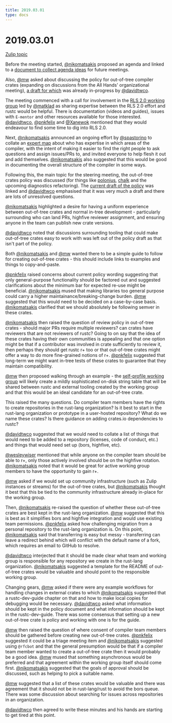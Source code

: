 ```yaml
---
title: 2019.03.01
type: docs
---
```

# 2019.03.01

[Zulip topic](https://rust-lang.zulipchat.com/#narrow/stream/131828-t-compiler/topic/steering.20meeting.202019.2E03.2E01.20.2358850/near/159650062)

Before the meeting started, [@nikomatsakis][nikomatsakis] proposed an agenda and linked to a
[document to collect agenda ideas](https://hackmd.io/wsHwsi9zR3iq0ZF2SgEq9Q) for future meetings.

Also, [@mw][mw] asked about discussing the policy for out-of-tree compiler crates (expanding on
discussions from the All Hands' organizational meeting), [a draft for which][draft_policy] was
already in-progress by [@davidtwco][davidtwco].

The meeting commenced with a call for involvement in the [RLS 2.0 working group][rls2] led by
[@matklad][matklad] as sharing expertise between the RLS 2.0 effort and rustc would be helpful.
There is documentation (videos and guides), issues with `E-mentor` and other resources available
for those interested. [@davidtwco][davidtwco], [@pnkfelix][pnkfelix] and [@Xanewok][Xanewok]
mentioned that they would endeavour to find some time to dig into RLS 2.0.

Next, [@nikomatsakis][nikomatsakis] announced an ongoing effort by [@spastorino][spastorino] to
collate an [expert map](https://hackmd.io/Izvor8KZRiqUgcUyd2CYTw) about who has expertise in
which areas of the compiler, with the intent of making it easier to find the right people to
ask questions and assign issues/PRs to, and invited everyone to help flesh it out and add
themselves. [@nikomatsakis][nikomatsakis] also suggested that this would be good in documenting the
overall structure of the compiler in some ways.

Following this, the main topic for the steering meeting, the out-of-tree crates policy was
discussed (for things like [polonius][polonius], [chalk][chalk] and the upcoming diagnostics
refactoring). The [current draft of the policy][draft_policy] was linked and [@davidtwco][davidtwco]
emphasised that it was very much a draft and there are lots of unresolved questions.

[@nikomatsakis][nikomatsakis] highlighted a desire for having a uniform experience between
out-of-tree crates and normal in-tree development - particularly surrounding who can land PRs,
highfive reviewer assignment, and ensuring anyone in the team can publish new crate versions.

[@davidtwco][davidtwco] noted that discussions surrounding tooling that could make out-of-tree
crates easy to work with was left out of the policy draft as that isn't part of the policy.

Both [@nikomatsakis][nikomatsakis] and [@mw][mw] wanted there to be a simple guide to follow for
creating out-of-tree crates - this should include links to examples and things to copy-and-paste.

[@pnkfelix][pnkfelix] raised concerns about current policy wording suggesting that only
general-purpose functionality should be factored out and suggested clarifications about the minimum
bar for expected re-use might be beneficial. [@nikomatsakis][nikomatsakis] mused that making
libraries too general purpose could carry a higher maintainance/breaking-change burden. [@mw][mw]
suggested that this would need to be decided on a case-by-case basis. [@nikomatsakis][nikomatsakis]
clarified that we should absolutely be following semver in these crates.

[@nikomatsakis][nikomatsakis] then raised the question of review policy in out-of-tree crates -
should major PRs require multiple reviewers? can crates have reviewers that are not reviewers of
rustc? Going to on say that the idea of these crates having their own communities is appealing and
that one option might be that if a contributor was involved in crate sufficiently to review it, then
perhaps they should get rustc r+ too or that out-of-tree crates might offer a way to do more
fine-grained notions of r+. [@pnkfelix][pnkfelix] suggested that long-term we might want in-tree
tests of these crates to guarantee that they maintain compatibility.

[@mw][mw] then proposed walking through an example - the [self-profile working group][self_profile]
will likely create a mildly sophisticated on-disk string table that will be shared between rustc
and external tooling created by the working group and that this would be an ideal candidate for an
out-of-tree crate.

This raised the many questions. Do compiler team members have the rights to create repositories in
the rust-lang organization? Is it best to start in the rust-lang organization or prototype in a
user-hosted repository? What do we name these crates? Is there guidance on adding crates.io
dependencies to rustc?

[@davidtwco][davidtwco] suggested that we would need to collate a list of things that would need to
be added to a repository (licenses, code of conduct, etc.) and things that would need set up (bors,
highfive, etc).

[@wesleywiser][wesleywiser] mentioned that while anyone on the compiler team should be able to r+,
only those actively involved should be on the highfive rotation. [@nikomatsakis][nikomatsakis]
noted that it would be great for active working group members to have the opportunity to gain r+.

[@mw][mw] asked if we would set up community infrastructure (such as Zulip instances or streams) for
the out-of-tree crates, but [@nikomatsakis][nikomatsakis] thought it best that this be tied to
the community infrastructure already in-place for the working group.

Then, [@nikomatsakis][nikomatsakis] re-raised the question of whether these out-of-tree crates are
best kept in the rust-lang organization. [@mw][mw] suggested that this is best as it simplifies
bors and highfive integration and would use existing team permissions. [@pnkfelix][pnkfelix] asked
how challenging migration from a personal repository to the rust-lang organization is. On this
point, [@nikomatsakis][nikomatsakis] said that transferring is easy but messy - transferring can
leave a redirect behind which will conflict with the default name of a fork, which requires an email
to GitHub to resolve.

[@davidtwco][davidtwco] interjected that it should be made clear what team and working group is
responsible for any repository we create in the rust-lang organization.
[@nikomatsakis][nikomatsakis] suggested a template for the README of out-of-tree crates would be
valuable and should point to the responsible working group.

Changing gears, [@mw][mw] asked if there were any example workflows for handling changes in external
crates to which [@nikomatsakis][nikomatsakis] suggested that a rustc-dev-guide chapter on that and
how to make local copies for debugging would be necessary. [@davidtwco][davidtwco] asked what
information should be kept in the policy document and what information should be kept in the
rustc-dev-guide. There was some consensus that setting up a new out-of-tree crate is policy and working
with one is for the guide.

[@mw][mw] then raised the question of where consent of compiler team members should be gathered
before creating new out-of-tree crates. [@pnkfelix][pnkfelix] suggested it could be a triage meeting
item and [@nikomatsakis][nikomatsakis] suggested using `@rfcbot` and that the general presumption
would be that if a compiler team member wanted to create a out-of-tree crate then it would probably
be a good idea. [@mw][mw] mused that something asynchronous would be preferred and that agreement
within the working group itself should come first. [@nikomatsakis][nikomatsakis] suggested that
the goals of approval should be discussed, such as helping to pick a suitable name.

[@mw][mw] suggested that a list of these crates would be valuable and there was agreement that it
should not be in rust-lang/rust to avoid the bors queue. There was some discussion about searching
for issues across repositories in an organization.

[@davidtwco][davidtwco] then agreed to write these minutes and his hands are starting to get tired
at this point.

[rls2]: ../../../working-groups/rls-2.0
[self_profile]: ../../../working-groups/self-profile
[draft_policy]: https://github.com/rust-lang/compiler-team/pull/19
[chalk]: https://github.com/rust-lang-nursery/chalk/
[polonius]: https://github.com/rust-lang-nursery/polonius

[davidtwco]: https://github.com/davidtwco
[nikomatsakis]: https://github.com/nikomatsakis
[pnkfelix]: https://github.com/pnkfelix
[Xanewok]: https://github.com/Xanewok
[matklad]: https://github.com/matklad
[mw]: https://github.com/michaelwoerister
[spastorino]: https://github.com/spastorino
[wesleywiser]: https://github.com/wesleywiser
